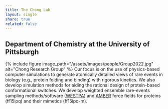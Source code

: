 ```yaml
---
title: The Chong Lab
layout: single
share: true
related: false
---
```

## Department of Chemistry at the University of Pittsburgh


{% include figure image_path="/assets/images/people/Group2022.jpg" alt="Chong Research Group" %}
Our focus is on the use of physics-based computer simulations to generate atomically detailed views of rare events in biology (e.g., protein folding and binding) with rigorous kinetics. We also develop simulation methods for aiding the rational design of protein-based conformational switches. We develop weighted ensemble rare-events sampling methods/software ([WESTPA](https://westpa.github.io/westpa)) and [AMBER](https://ambermd.org) force fields for proteins (ff15ipq) and their mimetics (ff15ipq-m). 
